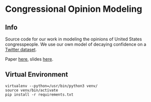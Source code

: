 # Congressional Opinion Modeling
## Info
Source code for our work in modeling the opinions of United States congresspeople. We use our own model of decaying confidence on a [Twitter dataset](https://www.ncbi.nlm.nih.gov/pmc/articles/PMC10493874/).

Paper [here](https://drive.google.com/file/d/1PDIfy1v0an8hUUa5FXCXyLI2d5R3j-7Y/view?usp=sharing), slides [here](https://drive.google.com/file/d/1fsr8KWyD_VqoFkaOOhtYFoy1L2fbCWse/view?usp=sharing).


## Virtual Environment
```
virtualenv --python=/usr/bin/python3 venv/
source venv/bin/activate
pip install -r requirements.txt
```